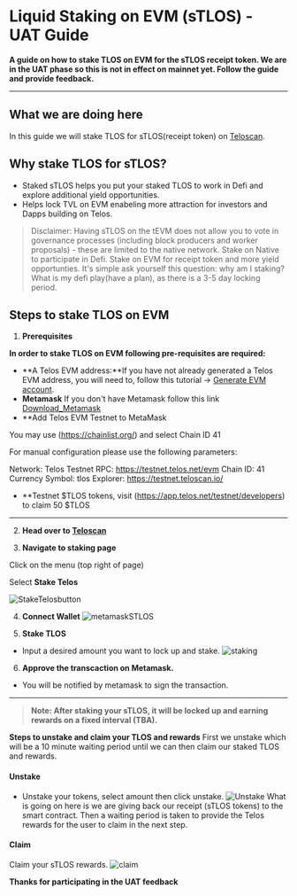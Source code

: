 # Liquid Staking on EVM (sTLOS) - UAT Guide

__A guide on how to stake TLOS on EVM for the sTLOS receipt token. We are in the UAT phase so this is not in effect on mainnet yet. Follow the guide and provide feedback.__

-------   --                    ------

## What we are doing here
In this guide we will stake TLOS for sTLOS(receipt token) on [Teloscan](http://teloscan.io).

## Why stake TLOS for sTLOS?
- Staked sTLOS helps you put your staked TLOS to work in Defi and explore additional yield opportunities.
- Helps lock TVL on EVM enabeling more attraction for investors and Dapps building on Telos. 

> Disclaimer: Having sTLOS on the tEVM does not allow you to vote in governance processes (including block producers and worker proposals) - these are limited to the native network. Stake on Native to participate in Defi. Stake on EVM for receipt token and more yield opportunties. It's simple ask yourself this question: why am I staking? What is my defi play(have a plan), as there is a 3-5 day locking period.

## Steps to stake TLOS on EVM
1. **Prerequisites**

__In order to stake TLOS on EVM following pre-requisites are required:__

- **A Telos EVM address:**If you have not already generated a Telos EVM address, you will need to, follow this tutorial -> [Generate EVM account](https://help.telos.net/evm/creating-a-tevm-address).
- **Metamask** If you don't have Metamask follow this link [Download_Metamask](https://metamask.io/download/)
- **Add Telos EVM Testnet to MetaMask

You may use (https://chainlist.org/) and select Chain ID 41

For manual configuration please use the following parameters:

Network: Telos Testnet
RPC: https://testnet.telos.net/evm
Chain ID: 41
Currency Symbol: tlos
Explorer: https://testnet.teloscan.io/

- **Testnet $TLOS tokens, visit (https://app.telos.net/testnet/developers) to claim 50 $TLOS

------        ---           --------- 
2. **Head over to [Teloscan](https://www.teloscan.io)**
 

3. **Navigate to staking page**

Click on the menu (top right of page)

Select **Stake Telos**

![StakeTelosbutton](/img/StakeTelosbutton.png)

4. **Connect Wallet** 
![metamaskSTLOS](/img/metamaskSTLOS.png)


 5. **Stake TLOS**
- Input a desired amount you want to lock up and stake. 
 ![staking](/img/stake-on-evm.png)

 6. **Approve the transcaction on Metamask.**
 - You will be notified by metamask to sign the transaction. 

-------        --                    ------ 
 > **Note: After staking your sTLOS, it will be locked up and earning rewards on a fixed interval (TBA).**
 
**Steps to unstake and claim your TLOS and rewards**
First we unstake which will be a 10 minute waiting period until we can then claim our staked TLOS and rewards.

#### Unstake
- Unstake your tokens, select amount then click unstake.
![Unstake](/img/unstake.png)
What is going on here is we are giving back our receipt (sTLOS tokens) to the smart contract. Then a waiting period is taken to provide the Telos rewards for the user to claim in the next step. 

#### Claim

Claim your sTLOS rewards. 
![claim](/img/claim_tlos.png)


**Thanks for participating in the UAT feedback**
